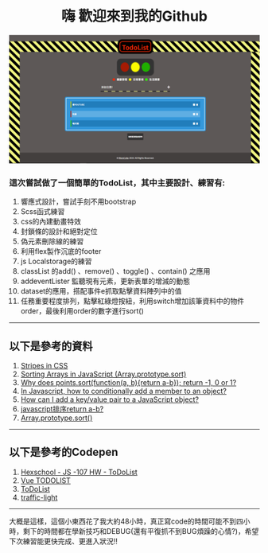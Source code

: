 <h1 align="center">嗨 歡迎來到我的Github</h1>

[![TodoList](stylesheet/img/screenshot.png)](https://morecoke.github.io/TodoList/)

### 這次嘗試做了一個簡單的TodoList，其中主要設計、練習有:
1. 響應式設計，嘗試手刻不用bootstrap
2. Scss函式練習
3. css的內建動畫特效
4. 封鎖條的設計和絕對定位
5. 偽元素刪除線的練習
6. 利用flex製作沉底的footer
7. js Localstorage的練習
8. classList 的add() 、remove() 、toggle() 、contain() 之應用
9. addeventLister 監聽現有元素，更新表單的增減的動態
10. dataset的應用，搭配事件e抓取點擊資料陣列中的值
11. 任務重要程度排列，點擊紅綠燈按紐，利用switch增加該筆資料中的物件order，最後利用order的數字進行sort()

***

## 以下是參考的資料
1. [Stripes in CSS](https://css-tricks.com/stripes-css/)
2. [Sorting Arrays in JavaScript (Array.prototype.sort)](https://www.youtube.com/watch?v=BbuLjEqFlw0)
3. [Why does points.sort(function(a, b){return a-b}); return -1, 0 or 1?](https://stackoverflow.com/questions/24768492/why-does-points-sortfunctiona-breturn-a-b-return-1-0-or-1)
4. [In Javascript, how to conditionally add a member to an object?](https://stackoverflow.com/questions/11704267/in-javascript-how-to-conditionally-add-a-member-to-an-object)
5. [How can I add a key/value pair to a JavaScript object?](https://stackoverflow.com/questions/1168807/how-can-i-add-a-key-value-pair-to-a-javascript-object)
6. [javascript排序return a-b?](https://www.zhihu.com/question/22781233)
7. [Array.prototype.sort()](https://developer.mozilla.org/zh-CN/docs/Web/JavaScript/Reference/Global_Objects/Array/sort)

***

## 以下是參考的Codepen
1. [Hexschool - JS -107 HW - ToDoList](https://codepen.io/cleosyuu/pen/EqaXLN)
2. [Vue TODOLIST](https://codepen.io/nikolausliu/pen/NjOvrb)
3. [ToDoList](https://codepen.io/beezeecode/pen/EvmBGo)
4. [traffic-light](https://codepen.io/dervondenbergen/pen/jCqzl)

***

大概是這樣，這個小東西花了我大約48小時，真正寫code的時間可能不到四小時，剩下的時間都在學新技巧和DEBUG(還有平復抓不到BUG煩躁的心情?)，希望下次練習能更快完成、更進入狀況!!